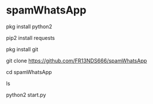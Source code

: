 # spamWhatsApp

pkg install python2

pip2 install requests

pkg install git

git clone https://github.com/FR13NDS666/spamWhatsApp

cd spamWhatsApp

ls

python2 start.py
